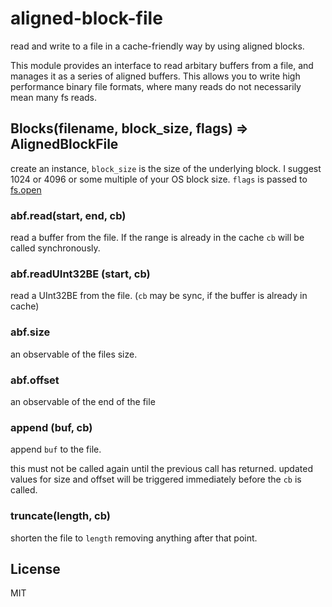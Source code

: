 # aligned-block-file

read and write to a file in a cache-friendly way by using aligned blocks.

This module provides an interface to read arbitary buffers from a file,
and manages it as a series of aligned buffers. This allows you to write
high performance binary file formats, where many reads do not necessarily
mean many fs reads.

## Blocks(filename, block_size, flags) => AlignedBlockFile

create an instance, `block_size` is the size of the underlying block.
I suggest 1024 or 4096 or some multiple of your OS block size.
`flags` is passed to [fs.open](http://devdocs.io/node/fs#fs_fs_open_path_flags_mode_callback)

### abf.read(start, end, cb)

read a buffer from the file. If the range is already in the cache
`cb` will be called synchronously.

### abf.readUInt32BE (start, cb)

read a UInt32BE from the file. (`cb` may be sync, if the buffer is already in cache)

### abf.size

an observable of the files size.

### abf.offset

an observable of the end of the file

### append (buf, cb)

append `buf` to the file.

this must not be called again until the previous call has returned.
updated values for size and offset will be triggered immediately before the `cb` is called.

### truncate(length, cb)

shorten the file to `length` removing anything after that point.

## License

MIT

